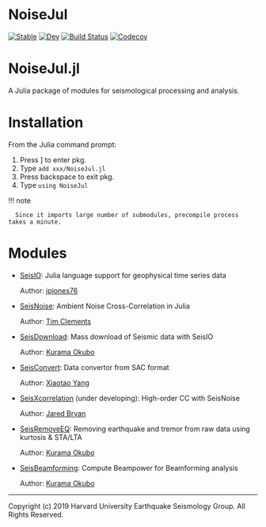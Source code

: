 # NoiseJul

[![Stable](https://img.shields.io/badge/docs-stable-blue.svg)](https://kura-okubo.github.io/NoiseJul.jl/stable)
[![Dev](https://img.shields.io/badge/docs-dev-blue.svg)](https://kura-okubo.github.io/NoiseJul.jl/dev)
[![Build Status](https://travis-ci.com/kura-okubo/NoiseJul.jl.svg?branch=master)](https://travis-ci.com/kura-okubo/NoiseJul.jl)
[![Codecov](https://codecov.io/gh/kura-okubo/NoiseJul.jl/branch/master/graph/badge.svg)](https://codecov.io/gh/kura-okubo/NoiseJul.jl)

# NoiseJul.jl
A Julia package of modules for seismological processing and analysis.

# Installation

From the Julia command prompt:

1. Press ] to enter pkg.
2. Type `add xxx/NoiseJul.jl`
3. Press backspace to exit pkg.
4. Type `using NoiseJul`

!!! note

      Since it imports large number of submodules, precompile process takes a minute.

# Modules

- [SeisIO](https://github.com/jpjones76/SeisIO.jl): Julia language support for geophysical time series data

   Author: [jpjones76](https://github.com/jpjones76)

- [SeisNoise](https://github.com/tclements/SeisNoise.jl): Ambient Noise Cross-Correlation in Julia

   Author: [Tim Clements](https://github.com/tclements/)

- [SeisDownload](https://github.com/kura-okubo/SeisDownload.jl.git): Mass download of Seismic data with SeisIO

   Author: [Kurama Okubo](https://github.com/kura-okubo)

- [SeisConvert](https://github.com/xtyangpsp/SeisConvert.jl): Data convertor from SAC format

   Author: [Xiaotao Yang](https://github.com/xtyangpsp)

- [SeisXcorrelation](https://github.com/jaredbryan881/SeisXcorrelation.jl.git) (under developing): High-order CC with SeisNoise

  Author: [Jared Bryan](https://github.com/jaredbryan881)

- [SeisRemoveEQ](https://github.com/kura-okubo/SeisRemoveEQ.jl.git): Removing earthquake and tremor from raw data using kurtosis & STA/LTA

   Author: [Kurama Okubo](https://github.com/kura-okubo)

- [SeisBeamforming](https://github.com/kura-okubo/SeisBeamforming.git): Compute Beampower for Beamforming analysis

   Author: [Kurama Okubo](https://github.com/kura-okubo)

---
Copyright (c) 2019 Harvard University Earthquake Seismology Group. All Rights Reserved.
